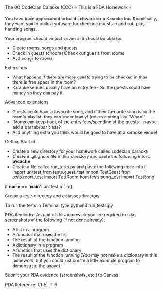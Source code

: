 The OO CodeClan Caraoke (CCC)
⭐ This is a PDA Homework ⭐

You have been approached to build software for a Karaoke bar. 
Specifically, they want you to build a software for checking guests in and
out, plus handling songs.

Your program should be test driven and should be able to:

- Create rooms, songs and guests
- Check in guests to rooms/Check out guests from rooms
- Add songs to rooms

Extensions
- What happens if there are more guests trying to be checked in than there is 
free space in the room?
- Karaoke venues usually have an entry fee - So the guests could have money so 
they can pay it.

Advanced extensions
- Guests could have a favourite song, and if their favourite song is on the 
room's playlist, they can cheer loudly! (return a string like "Whoo!")
- Rooms can keep track of the entry fees/spending of the guests - maybe add a 
bar tab/bar class?
- Add anything extra you think would be good to have at a karaoke venue!

Getting Started
- Create a new directory for your homework called codeclan_caraoke
- Create a .gitignore file in this directory and paste the following into it:
__pycache__
- Create a file called run_tests.py and paste the following code into it:
import unittest
from tests.guest_test import TestGuest
from tests.room_test import TestRoom
from tests.song_test import TestSong

if __name__ == '__main__':
    unittest.main()

Create a tests directory and a classes directory.

To run the tests in Terminal type
python3 run_tests.py

PDA Reminder:
As part of this homework you are required to take screenshots of the following 
(if not done already):
- A list in a program
- A function that uses the list
- The result of the function running
- A dictionary in a program
- A function that uses the dictionary
- The result of the function running
(You may not make a dictionary in this homework, but you could just create a 
little example program to demonstrate the above)

Submit your PDA evidence (screenshots, etc.) to Canvas

PDA Reference: I.T.5, I.T.6